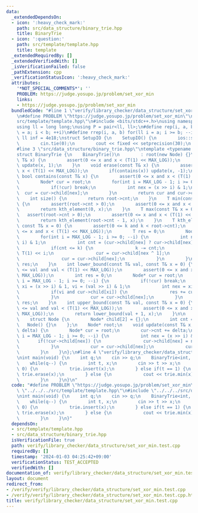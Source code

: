 ```yaml
---
data:
  _extendedDependsOn:
  - icon: ':heavy_check_mark:'
    path: src/data_structure/binary_trie.hpp
    title: BinaryTrie
  - icon: ':question:'
    path: src/template/template.hpp
    title: template
  _extendedRequiredBy: []
  _extendedVerifiedWith: []
  _isVerificationFailed: false
  _pathExtension: cpp
  _verificationStatusIcon: ':heavy_check_mark:'
  attributes:
    '*NOT_SPECIAL_COMMENTS*': ''
    PROBLEM: https://judge.yosupo.jp/problem/set_xor_min
    links:
    - https://judge.yosupo.jp/problem/set_xor_min
  bundledCode: "#line 1 \"verify/library_checker/data_structure/set_xor_min.test.cpp\"\
    \n#define PROBLEM \"https://judge.yosupo.jp/problem/set_xor_min\"\n#line 2 \"\
    src/template/template.hpp\"\n#include <bits/stdc++.h>\nusing namespace std;\n\
    using ll = long long;\nusing P = pair<ll, ll>;\n#define rep(i, a, b) for(ll i\
    \ = a; i < b; ++i)\n#define rrep(i, a, b) for(ll i = a; i >= b; --i)\nconstexpr\
    \ ll inf = 4e18;\nstruct SetupIO {\n    SetupIO() {\n        ios::sync_with_stdio(0);\n\
    \        cin.tie(0);\n        cout << fixed << setprecision(30);\n    }\n} setup_io;\n\
    #line 3 \"src/data_structure/binary_trie.hpp\"\ntemplate <typename T, int MAX_LOG>\n\
    struct BinaryTrie {\n    BinaryTrie()\n        : root(new Node) {}\n    void insert(const\
    \ T& x) {\n        assert(0 <= x and x < (T(1) << MAX_LOG));\n        if(!contains(x))\
    \ update(x, 1);\n    }\n    void erase(const T& x) {\n        assert(0 <= x and\
    \ x < (T(1) << MAX_LOG));\n        if(contains(x)) update(x, -1);\n    }\n   \
    \ bool contains(const T& x) {\n        assert(0 <= x and x < (T(1) << MAX_LOG));\n\
    \        Node* cur = root;\n        for(int i = MAX_LOG - 1; i >= 0; --i) {\n\
    \            if(!cur) break;\n            int nex = (x >> i) & 1;\n          \
    \  cur = cur->child[nex];\n        }\n        return cur and cur->cnt;\n    }\n\
    \    int size() {\n        return root->cnt;\n    }\n    T min(const T& x = 0)\
    \ {\n        assert(root->cnt > 0);\n        assert(0 <= x and x < (T(1) << MAX_LOG));\n\
    \        return kth_element(0, x);\n    }\n    T max(const T& x = 0) {\n     \
    \   assert(root->cnt > 0);\n        assert(0 <= x and x < (T(1) << MAX_LOG));\n\
    \        return kth_element(root->cnt - 1, x);\n    }\n    T kth_element(int k,\
    \ const T& x = 0) {\n        assert(0 <= k and k < root->cnt);\n        assert(0\
    \ <= x and x < (T(1) << MAX_LOG));\n        T res = 0;\n        Node* cur = root;\n\
    \        for(int i = MAX_LOG - 1; i >= 0; --i) {\n            int nex = (x >>\
    \ i) & 1;\n            int cnt = (cur->child[nex] ? cur->child[nex]->cnt : 0);\n\
    \            if(cnt <= k) {\n                k -= cnt;\n                res +=\
    \ T(1) << i;\n                cur = cur->child[nex ^ 1];\n            } else {\n\
    \                cur = cur->child[nex];\n            }\n        }\n        return\
    \ res;\n    }\n    int lower_bound(const T& val, const T& x = 0) {\n        assert(0\
    \ <= val and val < (T(1) << MAX_LOG));\n        assert(0 <= x and x < (T(1) <<\
    \ MAX_LOG));\n        int res = 0;\n        Node* cur = root;\n        for(int\
    \ i = MAX_LOG - 1; i >= 0; --i) {\n            if(!cur) break;\n            int\
    \ xi = (x >> i) & 1, vi = (val >> i) & 1;\n            int nex = xi xor vi;\n\
    \            if(vi and cur->child[xi]) {\n                res += cur->child[xi]->cnt;\n\
    \            }\n            cur = cur->child[nex];\n        }\n        return\
    \ res;\n    }\n    int upper_bound(const T& val, const T& x = 0) {\n        assert(0\
    \ <= val and val < (T(1) << MAX_LOG));\n        assert(0 <= x and x < (T(1) <<\
    \ MAX_LOG));\n        return lower_bound(val + 1, x);\n    }\n\n   private:\n\
    \    struct Node {\n        Node* child[2] = {};\n        int cnt = 0;\n     \
    \   Node() {}\n    };\n    Node* root;\n    void update(const T& x, const int\
    \ delta) {\n        Node* cur = root;\n        cur->cnt += delta;\n        for(int\
    \ i = MAX_LOG - 1; i >= 0; --i) {\n            int nex = (x >> i) & 1;\n     \
    \       if(!cur->child[nex]) {\n                cur->child[nex] = new Node;\n\
    \            }\n            cur = cur->child[nex];\n            cur->cnt += delta;\n\
    \        }\n    }\n};\n#line 4 \"verify/library_checker/data_structure/set_xor_min.test.cpp\"\
    \nint main(void) {\n    int q;\n    cin >> q;\n    BinaryTrie<int, 30> trie;\n\
    \    while(q--) {\n        int t, x;\n        cin >> t >> x;\n        if(t ==\
    \ 0) {\n            trie.insert(x);\n        } else if(t == 1) {\n           \
    \ trie.erase(x);\n        } else {\n            cout << trie.min(x) << '\\n';\n\
    \        }\n    }\n}\n"
  code: "#define PROBLEM \"https://judge.yosupo.jp/problem/set_xor_min\"\n#include\
    \ \"../../../src/template/template.hpp\"\n#include \"../../../src/data_structure/binary_trie.hpp\"\
    \nint main(void) {\n    int q;\n    cin >> q;\n    BinaryTrie<int, 30> trie;\n\
    \    while(q--) {\n        int t, x;\n        cin >> t >> x;\n        if(t ==\
    \ 0) {\n            trie.insert(x);\n        } else if(t == 1) {\n           \
    \ trie.erase(x);\n        } else {\n            cout << trie.min(x) << '\\n';\n\
    \        }\n    }\n}"
  dependsOn:
  - src/template/template.hpp
  - src/data_structure/binary_trie.hpp
  isVerificationFile: true
  path: verify/library_checker/data_structure/set_xor_min.test.cpp
  requiredBy: []
  timestamp: '2024-01-03 04:25:42+09:00'
  verificationStatus: TEST_ACCEPTED
  verifiedWith: []
documentation_of: verify/library_checker/data_structure/set_xor_min.test.cpp
layout: document
redirect_from:
- /verify/verify/library_checker/data_structure/set_xor_min.test.cpp
- /verify/verify/library_checker/data_structure/set_xor_min.test.cpp.html
title: verify/library_checker/data_structure/set_xor_min.test.cpp
---
```

